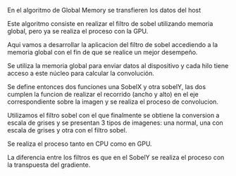 En el algoritmo de Global Memory se transfieren los datos del host

Este algoritmo consiste en realizar el filtro de sobel
utilizando memoria global, pero ya se realiza el proceso con la GPU.


Aqui vamos a desarrollar la aplicacion del filtro de sobel accediendo a la memoria global 
con el fin de que se realice un mejor desempeño.

Se utiliza la memoria global para enviar datos al dispositivo y cada hilo tiene acceso a este núcleo para calcular la convolución.

Se define entonces dos funciones una SobelX y otra sobelY, las dos cumplen la funcion de realizar el recorrido (ancho y alto)
en el eje correspondiente sobre la imagen y se realiza el proceso de convolucion.

Utilizamos el filtro sobel con el que finalmente se obtiene la conversion a escala de grises y se presentan
3 tipos de imagenes: una normal, una con escala de grises y otra con el filtro sobel.

Se realiza el proceso tanto en CPU como en GPU.

La diferencia entre los filtros es que en el SobelY se realiza el proceso con la transpuesta del gradiente.
